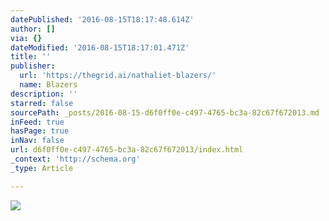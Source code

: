 ```yaml
---
datePublished: '2016-08-15T18:17:48.614Z'
author: []
via: {}
dateModified: '2016-08-15T18:17:01.471Z'
title: ''
publisher:
  url: 'https://thegrid.ai/nathaliet-blazers/'
  name: Blazers
description: ''
starred: false
sourcePath: _posts/2016-08-15-d6f0ff0e-c497-4765-bc3a-82c67f672013.md
inFeed: true
hasPage: true
inNav: false
url: d6f0ff0e-c497-4765-bc3a-82c67f672013/index.html
_context: 'http://schema.org'
_type: Article

---
```

![](https://the-grid-user-content.s3-us-west-2.amazonaws.com/6ec780cc-cb27-4b42-a1a2-0bd1661368f1.jpg)
